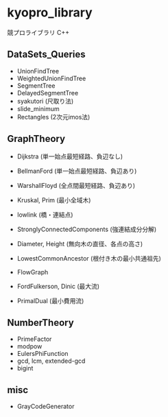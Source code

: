 # kyopro_library
競プロライブラリ C++

## DataSets_Queries
- UnionFindTree
- WeightedUnionFindTree
- SegmentTree
- DelayedSegmentTree
- syakutori (尺取り法)
- slide_minimum
- Rectangles (2次元imos法)

## GraphTheory
- Dijkstra      (単一始点最短経路、負辺なし)
- BellmanFord   (単一始点最短経路、負辺あり)
- WarshallFloyd (全点間最短経路、負辺あり)
- Kruskal, Prim (最小全域木)
- lowlink       (橋・連結点)
- StronglyConnectedComponents (強連結成分分解)
- Diameter, Height (無向木の直径、各点の高さ)
- LowestCommonAncestor (根付き木の最小共通祖先)

- FlowGraph
- FordFulkerson, Dinic  (最大流)
- PrimalDual (最小費用流)

## NumberTheory
- PrimeFactor
- modpow
- EulersPhiFunction
- gcd, lcm, extended-gcd
- bigint

## misc
- GrayCodeGenerator